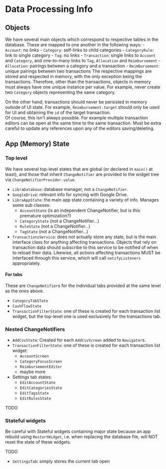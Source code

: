# Data Processing Info

## Objects

We have several main objects which correspond to respective tables in the database. These are mapped to one another in the following ways:
    - `Account`: no links
    - `Category`: self-links to child categories
    - `CategoryRule`: link to single category
    - `Tag`: no links
    - `Transaction`: single links to `Account` and `Category`, and one-to-many links to `Tag`, `Allocation` and `Reimbursement`
    - `Allocation`: pairings between a category and a transaction
    - `Reimbursement`: unique pairings between two transactions
The respective mappings are stored and respected in memory, with the only exception being the transactions. Therefore, other than the transactions, objects in memory must always have one unique instance per value. For example, never create two `Category` objects representing the same category. 

On the other hand, transactions should never be persisted in memory outside of UI state. For example, `Reimbursement.target` should only be used for UI and obtaining the `id` of the target transaction.  
Of course, this isn't always possible. For example multiple transaction editors can be open at the same time to the same transaction. Must be extra careful to update any references upon any of the editors saving/deleting.


## App (Memory) State

### Top level

We have several top-level states that are global (or declared in `main()` at least), and those that inherit `ChangeNotifier` are provided to the widget tree via `ChangeNotifierProvider.value`.

- `LibraDatabase`: database manager, not a `ChangeNotifier`.
- `GoogleDrive`: relevant info for syncing with Google Drive.
- `LibraAppState`: the main app state containing a variety of info. Manages some sub classes:
  - `AccountState` (is an independent ChangeNotifier, but is this premature optimization?)
  - `CategoryState` (not a ChangeNotifier...)
  - `RuleState` (not a ChangeNotifier...)
  - `TagState` (not a ChangeNotifier...)
- `TransactionsService`: does not actually store any state, but is the main interface class for anything affecting transactions. Objects that rely on transaction data should subscribe to this service to be notified of when to reload their data. Likewise, all actions affecting transactions MUST be interfaced through this service, which will call `notifyListeners` appropriately.


#### For tabs

These are `ChangeNotifier`s for the individual tabs provided at the same level as the ones above.

- `CategoryTabSTate`
- `CashFlowState`
- `TransactionFilterState`: one of these is created for each transaction list widget, but the top-level one is used exclusively for the transactions tab.


### Nested ChangeNotifiers

- `AddCsvState`: Created for each `AddCsvScreen` added to `Navigator`s.
- `TransactionFilterState`: one of these is created for each transaction list widget:
  - `AccountScreen`
  - `CategoryFocusScreen`
  - `ReimbursementEditor`
  - maybe more
- Settings tab states:
  - `EditAccountState`
  - `EditCategoriesState`
  - `EditTagsState`
  - `EditRulesState`


TODO

### Stateful widgets

Be careful with Stateful widgets containing major state because an app rebuild using `RestartWidget`, i.e. when replacing the database file, will NOT reset the state of these widgets.

TODO

- `SettingsTab`: simply stores the current tab open
